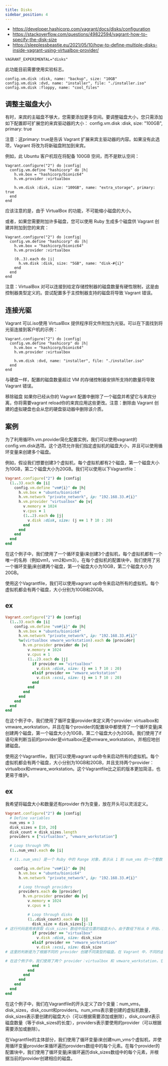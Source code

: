 ```yaml
---
title: Disks
sidebar_position: 4
---
```







- https://developer.hashicorp.com/vagrant/docs/disks/configuration
- https://stackoverflow.com/questions/49822594/vagrant-how-to-specify-the-disk-size
- https://sleeplessbeastie.eu/2021/05/10/how-to-define-multiple-disks-inside-vagrant-using-virtualbox-provider/


```
VAGRANT_EXPERIMENTAL="disks"
```
此功能目前需要使用实验标志。


```
config.vm.disk :disk, name: "backup", size: "10GB"
config.vm.disk :dvd, name: "installer", file: "./installer.iso"
config.vm.disk :floppy, name: "cool_files"
```

## 调整主磁盘大小
有时，来宾的主磁盘不够大，您需要添加更多空间。要调整磁盘大小，您只需添加如下配置即可扩展您的来宾驱动器的大小：
config.vm.disk :disk, size: "100GB", primary: true

注意：这primary: true是告诉 Vagrant 扩展来宾主驱动器的内容。如果没有此选项，Vagrant 将改为将新磁盘附加到来宾。


例如，此 Ubuntu 客户机现在将配备 100GB 空间，而不是默认空间：
```
Vagrant.configure("2") do |config|
  config.vm.define "hashicorp" do |h|
    h.vm.box = "hashicorp/bionic64"
    h.vm.provider :virtualbox

    h.vm.disk :disk, size: "100GB", name: "extra_storage", primary: true
  end
end
```

应该注意的是，由于 VirtualBox 的功能，不可能缩小磁盘的大小。


或者，如果您需要附加许多磁盘，您可以使用 Ruby 生成多个磁盘供 Vagrant 创建并附加到您的来宾：
```
Vagrant.configure("2") do |config|
  config.vm.define "hashicorp" do |h|
    h.vm.box = "hashicorp/bionic64"
    h.vm.provider :virtualbox

    (0..3).each do |i|
      h.vm.disk :disk, size: "5GB", name: "disk-#{i}"
    end
  end
end
```
注意：VirtualBox 对可以连接到给定存储控制器的磁盘数量有硬性限制，这是由控制器类型定义的。尝试配置多于主控制器支持的磁盘将导致 Vagrant 错误。

## 连接光驱
Vagrant 可以.iso使用 VirtualBox 提供程序将文件附加为光驱。可以在下面找到将光驱连接到客户机的示例：
```
Vagrant.configure("2") do |config|
  config.vm.define "hashicorp" do |h|
    h.vm.box = "hashicorp/bionic64"
    h.vm.provider :virtualbox

    h.vm.disk :dvd, name: "installer", file: "./installer.iso"
  end
end
```
与硬盘一样，配置的磁盘数量超过 VM 的存储控制器安排所支持的数量将导致 Vagrant 错误。

移除磁盘
如果你已经从你的 Vagrant 配置中删除了一个磁盘并希望它与来宾分离，你将需要vagrant reload你的来宾应用这些更改。注意：删除由 Vagrant 创建的虚拟硬盘也会从您的硬盘驱动器中删除该介质。




## 案例


为了利用循环h.vm.provider简化配置实例，我们可以使用vagrant的config.vm.disk选项。这个选项允许我们指定虚拟机的磁盘大小，并且可以使用循环变量来创建多个磁盘。

例如，假设我们想要创建3个虚拟机，每个虚拟机都有2个磁盘，第一个磁盘大小为10GB，第二个磁盘大小为20GB。我们可以使用以下Vagrantfile：

```ruby
Vagrant.configure("2") do |config|
  (1..3).each do |i|
    config.vm.define "vm#{i}" do |h|
      h.vm.box = "ubuntu/bionic64"
      h.vm.network "private_network", ip: "192.168.33.#{i}"
      h.vm.provider "virtualbox" do |v|
        v.memory = 1024
        v.cpus = 1
        (1..2).each do |j|
          v.disk :disk, size: (j == 1 ? 10 : 20)
        end
      end
    end
  end
end
```
在这个例子中，我们使用了一个循环变量i来创建3个虚拟机，每个虚拟机都有一个唯一的名称（例如vm1，vm2和vm3）。在每个虚拟机的配置块中，我们使用了另一个循环变量j来创建两个磁盘，第一个磁盘大小为10GB，第二个磁盘大小为20GB。


使用这个Vagrantfile，我们可以使用vagrant up命令来启动所有的虚拟机。每个虚拟机都会有两个磁盘，大小分别为10GB和20GB。



## ex

```ruby
Vagrant.configure("2") do |config|
  (1..3).each do |i|
    config.vm.define "vm#{i}" do |h|
      h.vm.box = "ubuntu/bionic64"
      h.vm.network "private_network", ip: "192.168.33.#{i}"
      %w(virtualbox vmware_workstation).each do |provider|
        h.vm.provider provider do |v|
          v.memory = 1024
          v.cpus = 1
          (1..2).each do |j|
            if provider == "virtualbox"
              v.disk :disk, size: (j == 1 ? 10 : 20)
            elsif provider == "vmware_workstation"
              v.disk :scsi, size: (j == 1 ? 10 : 20)
            end
          end
        end
      end
    end
  end
end
```
在这个例子中，我们使用了循环变量provider来定义两个provider: virtualbox和vmware_workstation，并且在每个provider的配置块中都使用了一个循环变量j来创建两个磁盘，第一个磁盘大小为10GB，第二个磁盘大小为20GB。我们使用了if语句来判断当前的provider是virtualbox还是vmware_workstation，并相应地创建磁盘。


使用这个Vagrantfile，我们可以使用vagrant up命令来启动所有的虚拟机。每个虚拟机都会有两个磁盘，大小分别为10GB和20GB，并且支持两个provider：virtualbox和vmware_workstation。这个Vagrantfile比之前的版本更加简洁，也更易于维护。


## ex

我希望将磁盘大小和数量还有provider 作为变量，放在开头可以灵活定义。

```ruby
Vagrant.configure("2") do |config|
  # Define variables
  num_vms = 3
  disk_sizes = [10, 20]
  disk_count = disk_sizes.length
  providers = ["virtualbox", "vmware_workstation"]

  # Loop through VMs
  (1..num_vms).each do |i|

  # (1..num_vms) 是一个 Ruby 中的 Range 对象，表示从 1 到 num_vms 的一个整数范围。这个范围包含了从 1 开始一直到 num_vms 结束的所有整数。在 Vagrantfile 中，我们使用这个范围来循环遍历创建虚拟机的数量，例如 (1..3) 表示循环三次，分别创建三个虚拟机。

    config.vm.define "vm#{i}" do |h|
      h.vm.box = "ubuntu/bionic64"
      h.vm.network "private_network", ip: "192.168.33.#{i}"

      # Loop through providers
      providers.each do |provider|
        h.vm.provider provider do |v|
          v.memory = 1024
          v.cpus = 1

          # Loop through disks
          (1..disk_count).each do |j|
            disk_size = disk_sizes[j-1]
# 这行代码是用来获取 disk_sizes 数组中指定位置的磁盘大小。由于数组下标从 0 开始，而我们在循环变量 j 中是从 1 开始的，所以在这里需要将 j 减去 1 来获取正确的下标。例如，当 j 等于 1 时，我们需要获取 disk_sizes 数组中的第一个元素，即 disk_sizes[0]；当 j 等于 2 时，我们需要获取 disk_sizes 数组中的第二个元素，即 disk_sizes[1]。所以我们通过 disk_sizes[j-1] 来获取正确的磁盘大小。
            if provider == "virtualbox"
              v.disk :disk, size: disk_size
            elsif provider == "vmware_workstation"
              v.disk :scsi, size: disk_size
# 这里的判断是为了根据不同的 provider 创建不同类型的磁盘。在 Vagrant 中，不同的虚拟化软件（如 VirtualBox、VMware、Hyper-V 等）提供的虚拟机硬件设备可能有所不同，例如磁盘的类型和控制器的类型可能不同。因此，在创建虚拟机时，我们需要根据当前使用的 provider 来指定正确的磁盘类型和控制器类型，以确保虚拟机能够正常运行。

# 在这个例子中，我们使用了两个 provider：virtualbox 和 vmware_workstation，它们分别使用不同的磁盘类型和控制器类型。当 provider 等于 "virtualbox" 时，我们使用 :disk 磁盘类型来创建磁盘，这是 VirtualBox 默认的磁盘类型；当 provider 等于 "vmware_workstation" 时，我们使用 :scsi 磁盘类型来创建磁盘，这是 VMware Workstation 默认的磁盘类型。通过这种方式，我们可以根据不同的 provider 创建不同类型的磁盘，确保虚拟机能够在不同的虚拟化软件中正确运行。              
            end
          end
        end
      end
    end
  end
end
```
在这个例子中，我们在Vagrantfile的开头定义了四个变量：num_vms，disk_sizes，disk_count和providers。num_vms表示要创建的虚拟机数量，disk_sizes表示要创建的磁盘大小（可以根据需要添加或删除），disk_count表示磁盘数量（等于disk_sizes的长度），providers表示要使用的provider（可以根据需要添加或删除）。


在Vagrantfile的主体部分，我们使用了循环变量i来创建num_vms个虚拟机，并使用循环变量provider来循环遍历providers数组中的每个元素。在每个provider的配置块中，我们使用了循环变量j来循环遍历disk_sizes数组中的每个元素，并根据当前的provider创建相应的磁盘。

